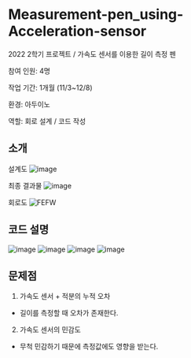 # Measurement-pen_using-Acceleration-sensor
2022 2학기 프로젝트 / 가속도 센서를 이용한 길이 측정 펜

참여 인원: 4명

작업 기간: 1개월 (11/3~12/8)

환경: 아두이노

역할: 회로 설계 / 코드 작성

소개
--
설계도
![image](https://github.com/j0gea/Measurement-pen_using-Acceleration-sensor/assets/137410154/64fb281d-716a-475d-8e67-df5c87fddade)

최종 결과물
![image](https://github.com/j0gea/Measurement-pen_using-Acceleration-sensor/assets/137410154/a9ed92e7-e746-4d13-a537-4a53ff599ae5)

회로도
![FEFW](https://github.com/j0gea/Measurement-pen_using-Acceleration-sensor/assets/137410154/177daeb8-cddf-454c-8600-081da713696e)


코드 설명
--
![image](https://github.com/j0gea/Measurement-pen_using-Acceleration-sensor/assets/137410154/1b7e455b-e95c-4f34-bb7b-7d5ba6a38410)
![image](https://github.com/j0gea/Measurement-pen_using-Acceleration-sensor/assets/137410154/e8dea31c-b789-4ae8-a439-85b8e0b7128b)
![image](https://github.com/j0gea/Measurement-pen_using-Acceleration-sensor/assets/137410154/573bac8b-ffe7-43a2-9c45-b0653a924717)
![image](https://github.com/j0gea/Measurement-pen_using-Acceleration-sensor/assets/137410154/1239c4ca-4ddd-44d3-a7b5-1cde51260dcd)


문제점
--

1. 가속도 센서 + 적분의 누적 오차
- 길이를 측정할 때 오차가 존재한다.


2. 가속도 센서의 민감도
- 무척 민감하기 때문에 측정값에도 영향을 받는다.

